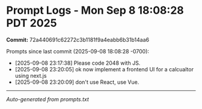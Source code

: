 # Prompt Logs - Mon Sep  8 18:08:28 PDT 2025
**Commit:** 72a440691c62272c3b1181f9a4eabb6b31b14aa6

Prompts since last commit (2025-09-08 18:08:28 -0700):

- [2025-09-08 23:17:38] Please code 2048 with JS.
- [2025-09-08 23:20:05] ok now implement a frontend UI for a calcualtor using next.js
- [2025-09-08 23:20:09] don't use React, use Vue.

---
*Auto-generated from prompts.txt*
